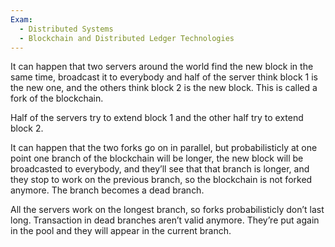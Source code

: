 ```yaml
---
Exam:
  - Distributed Systems
  - Blockchain and Distributed Ledger Technologies
---
```

It can happen that two servers around the world find the new block in the same time, broadcast it to everybody and half of the server think block 1 is the new one, and the others think block 2 is the new block. This is called a fork of the blockchain.

Half of the servers try to extend block 1 and the other half try to extend block 2.

It can happen that the two forks go on in parallel, but probabilisticly at one point one branch of the blockchain will be longer, the new block will be broadcasted to everybody, and they’ll see that that branch is longer, and they stop to work on the previous branch, so the blockchain is not forked anymore. The branch becomes a dead branch.

All the servers work on the longest branch, so forks probabilisticly don’t last long. Transaction in dead branches aren’t valid anymore. They’re put again in the pool and they will appear in the current branch.
